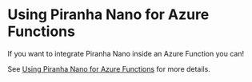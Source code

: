 # Using Piranha Nano for Azure Functions

If you want to integrate Piranha Nano inside an Azure Function you can! 

See [Using Piranha Nano for Azure Functions](https://www.manorrock.com/blog/2020/02/16/using_piranha_nano_for_azure_functions.html) for more details.
